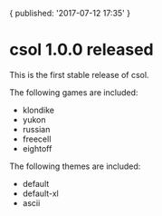 {
  published: '2017-07-12 17:35'
}
# csol 1.0.0 released

This is the first stable release of csol.

The following games are included:

- klondike
- yukon
- russian
- freecell
- eightoff

The following themes are included:

- default
- default-xl
- ascii
